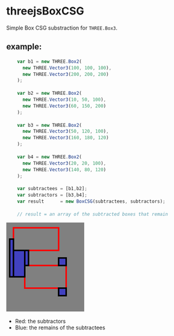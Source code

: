 # threejsBoxCSG

Simple Box CSG substraction for `THREE.Box3`.

## example: 

```JavaScript
    var b1 = new THREE.Box2(
      new THREE.Vector3(100, 100, 100),
      new THREE.Vector3(200, 200, 200)
    );

    var b2 = new THREE.Box2(
      new THREE.Vector3(10, 50, 100),
      new THREE.Vector3(60, 150, 200)
    );

    var b3 = new THREE.Box2(
      new THREE.Vector3(50, 120, 100),
      new THREE.Vector3(160, 180, 120)
    );

    var b4 = new THREE.Box2(
      new THREE.Vector3(20, 20, 100),
      new THREE.Vector3(140, 80, 120)
    );

    var subtractees = [b1,b2];
    var subtractors = [b3,b4];
    var result      = new BoxCSG(subtractees, subtractors);

    // result = an array of the subtracted boxes that remain
```

![The resulting output](docs/example.png)

- Red: the subtractors
- Blue: the remains of the subtractees

